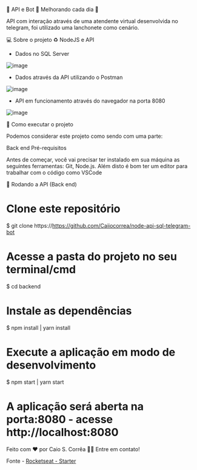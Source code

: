 🚧 API e Bot 🚀 Melhorando cada dia 🚧

API com interação através de uma atendente virtual desenvolvida no telegram, foi utilizado uma lanchonete como cenário.

💻 Sobre o projeto
♻️ NodeJS e API

- Dados no SQL Server

![image](https://user-images.githubusercontent.com/49397996/113792678-deeec300-971c-11eb-99ea-0232acaf8440.png)

- Dados através da API utilizando o Postman

![image](https://user-images.githubusercontent.com/49397996/113792795-22e1c800-971d-11eb-9298-629983852ef2.png)

- API em funcionamento através do navegador na porta 8080

![image](https://user-images.githubusercontent.com/49397996/113792931-7a803380-971d-11eb-8473-02a7b3b08e89.png)


🚀 Como executar o projeto

Podemos considerar este projeto como sendo com uma parte:

Back end
Pré-requisitos

Antes de começar, você vai precisar ter instalado em sua máquina as seguintes ferramentas: Git, Node.js. Além disto é bom ter um editor para trabalhar com o código como VSCode

🧭 Rodando a API (Back end)
# Clone este repositório
$ git clone https://https://github.com/Caiiocorrea/node-api-sql-telegram-bot

# Acesse a pasta do projeto no seu terminal/cmd
$ cd backend

# Instale as dependências
$ npm install | yarn install

# Execute a aplicação em modo de desenvolvimento
$ npm start | yarn start

# A aplicação será aberta na porta:8080 - acesse http://localhost:8080


Feito com ❤️ por Caio S. Corrêa 👋🏽 Entre em contato!

Fonte - <a href="https://rocketseat.com.br/">Rocketseat - Starter</a>
